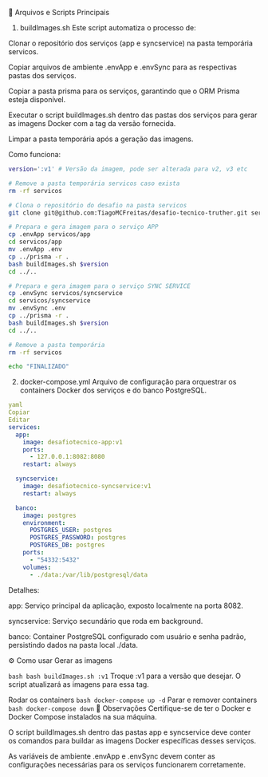 🚀 Arquivos e Scripts Principais
1. buildImages.sh
Este script automatiza o processo de:

Clonar o repositório dos serviços (app e syncservice) na pasta temporária servicos.

Copiar arquivos de ambiente .envApp e .envSync para as respectivas pastas dos serviços.

Copiar a pasta prisma para os serviços, garantindo que o ORM Prisma esteja disponível.

Executar o script buildImages.sh dentro das pastas dos serviços para gerar as imagens Docker com a tag da versão fornecida.

Limpar a pasta temporária após a geração das imagens.

Como funciona:

```bash
version=':v1' # Versão da imagem, pode ser alterada para v2, v3 etc

# Remove a pasta temporária servicos caso exista
rm -rf servicos

# Clona o repositório do desafio na pasta servicos
git clone git@github.com:TiagoMCFreitas/desafio-tecnico-truther.git servicos

# Prepara e gera imagem para o serviço APP
cp .envApp servicos/app
cd servicos/app
mv .envApp .env
cp ../prisma -r .
bash buildImages.sh $version
cd ../..

# Prepara e gera imagem para o serviço SYNC SERVICE
cp .envSync servicos/syncservice
cd servicos/syncservice
mv .envSync .env
cp ../prisma -r .
bash buildImages.sh $version
cd ../..

# Remove a pasta temporária
rm -rf servicos

echo "FINALIZADO"
```
2. docker-compose.yml
Arquivo de configuração para orquestrar os containers Docker dos serviços e do banco PostgreSQL.

```yaml
yaml
Copiar
Editar
services:
  app:
    image: desafiotecnico-app:v1
    ports:
      - 127.0.0.1:8082:8080
    restart: always

  syncservice:
    image: desafiotecnico-syncservice:v1
    restart: always

  banco:
    image: postgres
    environment:
      POSTGRES_USER: postgres
      POSTGRES_PASSWORD: postgres
      POSTGRES_DB: postgres
    ports:
      - "54332:5432"
    volumes:
      - ./data:/var/lib/postgresql/data
```
Detalhes:

app: Serviço principal da aplicação, exposto localmente na porta 8082.

syncservice: Serviço secundário que roda em background.

banco: Container PostgreSQL configurado com usuário e senha padrão, persistindo dados na pasta local ./data.

⚙️ Como usar
Gerar as imagens

```bash bash buildImages.sh :v1```
Troque :v1 para a versão que desejar. O script atualizará as imagens para essa tag.

Rodar os containers ```bash docker-compose up -d```
Parar e remover containers ```bash docker-compose down```
📝 Observações
Certifique-se de ter o Docker e Docker Compose instalados na sua máquina.

O script buildImages.sh dentro das pastas app e syncservice deve conter os comandos para buildar as imagens Docker específicas desses serviços.

As variáveis de ambiente .envApp e .envSync devem conter as configurações necessárias para os serviços funcionarem corretamente.
